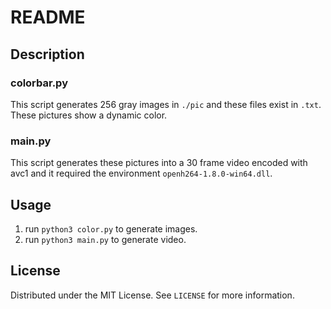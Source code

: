 # README

## Description

### colorbar.py

This script generates 256 gray images in `./pic` and these files exist in `.txt`. These pictures show a dynamic color.

### main.py

This script generates these pictures into a 30 frame video encoded with avc1 and it required the environment `openh264-1.8.0-win64.dll`.

## Usage

1. run `python3 color.py` to generate images.
2. run `python3 main.py` to generate video.

## License

Distributed under the MIT License. See `LICENSE` for more information.

